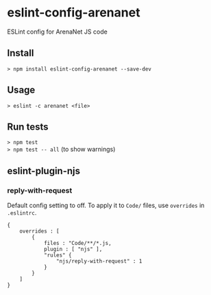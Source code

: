 eslint-config-arenanet
======================

ESLint config for ArenaNet JS code

## Install

`> npm install eslint-config-arenanet --save-dev`

## Usage

`> eslint -c arenanet <file>`

## Run tests

`> npm test`  
`> npm test -- all` (to show warnings)

## eslint-plugin-njs

### reply-with-request

Default config setting to off. To apply it to `Code/` files, use `overrides` in `.eslintrc`.

```
{
    overrides : [
        {
            files : "Code/**/*.js,
            plugin : [ "njs" ],
            "rules" {
                "njs/reply-with-request" : 1
            }
        }
    ]
}
```